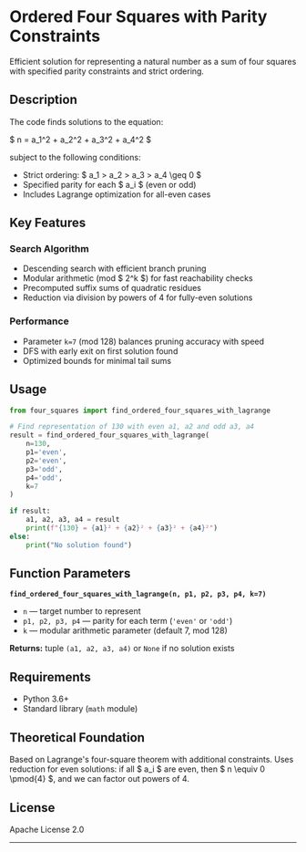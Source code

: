 # Ordered Four Squares with Parity Constraints

Efficient solution for representing a natural number as a sum of four squares with specified parity constraints and strict ordering.

## Description

The code finds solutions to the equation:

\$ n = a_1^2 + a_2^2 + a_3^2 + a_4^2 \$

subject to the following conditions:

- Strict ordering: \$ a_1 > a_2 > a_3 > a_4 \geq 0 \$
- Specified parity for each \$ a_i \$ (even or odd)
- Includes Lagrange optimization for all-even cases


## Key Features

### Search Algorithm

- Descending search with efficient branch pruning
- Modular arithmetic (mod \$ 2^k \$) for fast reachability checks
- Precomputed suffix sums of quadratic residues
- Reduction via division by powers of 4 for fully-even solutions


### Performance

- Parameter `k=7` (mod 128) balances pruning accuracy with speed
- DFS with early exit on first solution found
- Optimized bounds for minimal tail sums


## Usage

```python
from four_squares import find_ordered_four_squares_with_lagrange

# Find representation of 130 with even a1, a2 and odd a3, a4
result = find_ordered_four_squares_with_lagrange(
    n=130,
    p1='even',
    p2='even', 
    p3='odd',
    p4='odd',
    k=7
)

if result:
    a1, a2, a3, a4 = result
    print(f"{130} = {a1}² + {a2}² + {a3}² + {a4}²")
else:
    print("No solution found")
```


## Function Parameters

**`find_ordered_four_squares_with_lagrange(n, p1, p2, p3, p4, k=7)`**

- `n` — target number to represent
- `p1, p2, p3, p4` — parity for each term (`'even'` or `'odd'`)
- `k` — modular arithmetic parameter (default 7, mod 128)

**Returns:** tuple `(a1, a2, a3, a4)` or `None` if no solution exists

## Requirements

- Python 3.6+
- Standard library (`math` module)


## Theoretical Foundation

Based on Lagrange's four-square theorem with additional constraints. Uses reduction for even solutions: if all \$ a_i \$ are even, then \$ n \equiv 0 \pmod{4} \$, and we can factor out powers of 4.

## License

Apache License 2.0

***
